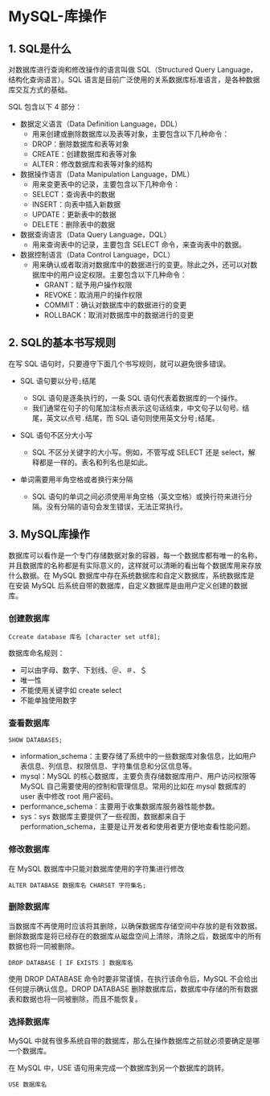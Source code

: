 # MySQL-库操作

## 1. SQL是什么

对数据库进行查询和修改操作的语言叫做 SQL（Structured Query Language，结构化查询语言）。SQL 语言是目前广泛使用的关系数据库标准语言，是各种数据库交互方式的基础。

SQL 包含以下 4 部分：

- 数据定义语言（Data Definition Language，DDL）
    - 用来创建或删除数据库以及表等对象，主要包含以下几种命令：
    - DROP：删除数据库和表等对象
    - CREATE：创建数据库和表等对象
    - ALTER：修改数据库和表等对象的结构
- 数据操作语言（Data Manipulation Language，DML）
    - 用来变更表中的记录，主要包含以下几种命令：
    - SELECT：查询表中的数据
    - INSERT：向表中插入新数据
    - UPDATE：更新表中的数据
    - DELETE：删除表中的数据
- 数据查询语言（Data Query Language，DQL）
    - 用来查询表中的记录，主要包含 SELECT 命令，来查询表中的数据。
- 数据控制语言（Data Control Language，DCL）
    - 用来确认或者取消对数据库中的数据进行的变更。除此之外，还可以对数据库中的用户设定权限。主要包含以下几种命令：
        - GRANT：赋予用户操作权限
        - REVOKE：取消用户的操作权限
        - COMMIT：确认对数据库中的数据进行的变更
        - ROLLBACK：取消对数据库中的数据进行的变更

## 2. SQL的基本书写规则

在写 SQL 语句时，只要遵守下面几个书写规则，就可以避免很多错误。

- SQL 语句要以分号`;`结尾
    - SQL 语句是逐条执行的，一条 SQL 语句代表着数据库的一个操作。
    - 我们通常在句子的句尾加注标点表示这句话结束，中文句子以句号`。`结尾，英文以点号`.`结尾，而 SQL 语句则使用英文分号`;`结尾。

- SQL 语句不区分大小写
    - SQL 不区分关键字的大小写。例如，不管写成 SELECT 还是 select，解释都是一样的。表名和列名也是如此。
- 单词需要用半角空格或者换行来分隔
    - SQL 语句的单词之间必须使用半角空格（英文空格）或换行符来进行分隔。没有分隔的语句会发生错误，无法正常执行。

## 3. MySQL库操作

数据库可以看作是一个专门存储数据对象的容器，每一个数据库都有唯一的名称，并且数据库的名称都是有实际意义的，这样就可以清晰的看出每个数据库用来存放什么数据。在 MySQL 数据库中存在系统数据库和自定义数据库，系统数据库是在安装 MySQL 后系统自带的数据库，自定义数据库是由用户定义创建的数据库。

### 创建数据库

```mysql
Ccreate database 库名 [character set utf8];
```

数据库命名规则：

- 可以由字母、数字、下划线、＠、＃、＄
- 唯一性
- 不能使用关键字如 create select
- 不能单独使用数字

### 查看数据库

```mysql
SHOW DATABASES;
```

- information_schema：主要存储了系统中的一些数据库对象信息，比如用户表信息、列信息、权限信息、字符集信息和分区信息等。
- mysql：MySQL 的核心数据库，主要负责存储数据库用户、用户访问权限等 MySQL 自己需要使用的控制和管理信息。常用的比如在 mysql 数据库的 user 表中修改 root 用户密码。
- performance_schema：主要用于收集数据库服务器性能参数。
- sys：sys 数据库主要提供了一些视图，数据都来自于 performation_schema，主要是让开发者和使用者更方便地查看性能问题。

### 修改数据库

在 MySQL 数据库中只能对数据库使用的字符集进行修改

```mysql
ALTER DATABASE 数据库名 CHARSET 字符集名;
```

### 删除数据库

当数据库不再使用时应该将其删除，以确保数据库存储空间中存放的是有效数据。删除数据库是将已经存在的数据库从磁盘空间上清除，清除之后，数据库中的所有数据也将一同被删除。

```mysql
DROP DATABASE [ IF EXISTS ] 数据库名
```

使用 DROP DATABASE 命令时要非常谨慎，在执行该命令后，MySQL 不会给出任何提示确认信息。DROP DATABASE 删除数据库后，数据库中存储的所有数据表和数据也将一同被删除，而且不能恢复。

### 选择数据库

MySQL 中就有很多系统自带的数据库，那么在操作数据库之前就必须要确定是哪一个数据库。

在 MySQL 中，USE 语句用来完成一个数据库到另一个数据库的跳转。

```mysql
USE 数据库名
```
